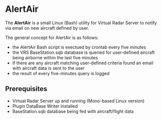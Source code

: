 # AlertAir
The **AlertAir** is a small Linux (Bash) utility for Virtual Radar Server to notify via email on new aircraft defined by user.

The general concept for AlertAir is as follows:
* the AlertAir Bash script is exectued by crontab every five minutes
* the VRS BaseStation.sqb database is queried for user-defined aircraft being airborne within the last five minutes
* if there are any aircraft matching user-defined criteria found an email with aircraft data is sent to the user
* the result of every five-minutes query is logged

## Prerequisites
* Virtual Radar Server up and running (Mono-based Linux version)
* Plugin DataBase Writer installed
* BaseStation.sqb database being fed with aircraft/flight data
